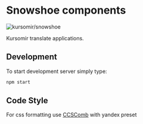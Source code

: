 # Snowshoe components

![kursomir/snowshoe](https://raw.githubusercontent.com/kursomir/Snowshoe/gh-pages/hero.jpg)

Kursomir translate applications.

## Development

To start development server simply type:

```bash
npm start
```

## Code Style

For css formatting use [CCSComb](https://www.npmjs.com/package/csscomb) with yandex preset
